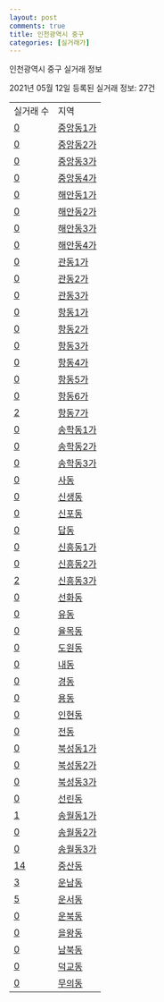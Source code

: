 ```yaml
---
layout: post
comments: true
title: 인천광역시 중구
categories: [실거래가]
---
```


인천광역시 중구 실거래 정보

2021년 05월 12일 등록된 실거래 정보: 27건


<table>
  <tr>
    <td>실거래 수</td>
    <td>지역</td>
  </tr>

  
  <tr>
    <td><a href="2811010100.html">0</a></td>
    <td><a href="2811010100.html">중앙동1가</a></td>
  </tr>
    

  <tr>
    <td><a href="2811010200.html">0</a></td>
    <td><a href="2811010200.html">중앙동2가</a></td>
  </tr>
    

  <tr>
    <td><a href="2811010300.html">0</a></td>
    <td><a href="2811010300.html">중앙동3가</a></td>
  </tr>
    

  <tr>
    <td><a href="2811010400.html">0</a></td>
    <td><a href="2811010400.html">중앙동4가</a></td>
  </tr>
    

  <tr>
    <td><a href="2811010500.html">0</a></td>
    <td><a href="2811010500.html">해안동1가</a></td>
  </tr>
    

  <tr>
    <td><a href="2811010600.html">0</a></td>
    <td><a href="2811010600.html">해안동2가</a></td>
  </tr>
    

  <tr>
    <td><a href="2811010700.html">0</a></td>
    <td><a href="2811010700.html">해안동3가</a></td>
  </tr>
    

  <tr>
    <td><a href="2811010800.html">0</a></td>
    <td><a href="2811010800.html">해안동4가</a></td>
  </tr>
    

  <tr>
    <td><a href="2811010900.html">0</a></td>
    <td><a href="2811010900.html">관동1가</a></td>
  </tr>
    

  <tr>
    <td><a href="2811011000.html">0</a></td>
    <td><a href="2811011000.html">관동2가</a></td>
  </tr>
    

  <tr>
    <td><a href="2811011100.html">0</a></td>
    <td><a href="2811011100.html">관동3가</a></td>
  </tr>
    

  <tr>
    <td><a href="2811011200.html">0</a></td>
    <td><a href="2811011200.html">항동1가</a></td>
  </tr>
    

  <tr>
    <td><a href="2811011300.html">0</a></td>
    <td><a href="2811011300.html">항동2가</a></td>
  </tr>
    

  <tr>
    <td><a href="2811011400.html">0</a></td>
    <td><a href="2811011400.html">항동3가</a></td>
  </tr>
    

  <tr>
    <td><a href="2811011500.html">0</a></td>
    <td><a href="2811011500.html">항동4가</a></td>
  </tr>
    

  <tr>
    <td><a href="2811011600.html">0</a></td>
    <td><a href="2811011600.html">항동5가</a></td>
  </tr>
    

  <tr>
    <td><a href="2811011700.html">0</a></td>
    <td><a href="2811011700.html">항동6가</a></td>
  </tr>
    

  <tr>
    <td><a href="2811011800.html">2</a></td>
    <td><a href="2811011800.html">항동7가</a></td>
  </tr>
    

  <tr>
    <td><a href="2811011900.html">0</a></td>
    <td><a href="2811011900.html">송학동1가</a></td>
  </tr>
    

  <tr>
    <td><a href="2811012000.html">0</a></td>
    <td><a href="2811012000.html">송학동2가</a></td>
  </tr>
    

  <tr>
    <td><a href="2811012100.html">0</a></td>
    <td><a href="2811012100.html">송학동3가</a></td>
  </tr>
    

  <tr>
    <td><a href="2811012200.html">0</a></td>
    <td><a href="2811012200.html">사동</a></td>
  </tr>
    

  <tr>
    <td><a href="2811012300.html">0</a></td>
    <td><a href="2811012300.html">신생동</a></td>
  </tr>
    

  <tr>
    <td><a href="2811012400.html">0</a></td>
    <td><a href="2811012400.html">신포동</a></td>
  </tr>
    

  <tr>
    <td><a href="2811012500.html">0</a></td>
    <td><a href="2811012500.html">답동</a></td>
  </tr>
    

  <tr>
    <td><a href="2811012600.html">0</a></td>
    <td><a href="2811012600.html">신흥동1가</a></td>
  </tr>
    

  <tr>
    <td><a href="2811012700.html">0</a></td>
    <td><a href="2811012700.html">신흥동2가</a></td>
  </tr>
    

  <tr>
    <td><a href="2811012800.html">2</a></td>
    <td><a href="2811012800.html">신흥동3가</a></td>
  </tr>
    

  <tr>
    <td><a href="2811012900.html">0</a></td>
    <td><a href="2811012900.html">선화동</a></td>
  </tr>
    

  <tr>
    <td><a href="2811013000.html">0</a></td>
    <td><a href="2811013000.html">유동</a></td>
  </tr>
    

  <tr>
    <td><a href="2811013100.html">0</a></td>
    <td><a href="2811013100.html">율목동</a></td>
  </tr>
    

  <tr>
    <td><a href="2811013200.html">0</a></td>
    <td><a href="2811013200.html">도원동</a></td>
  </tr>
    

  <tr>
    <td><a href="2811013300.html">0</a></td>
    <td><a href="2811013300.html">내동</a></td>
  </tr>
    

  <tr>
    <td><a href="2811013400.html">0</a></td>
    <td><a href="2811013400.html">경동</a></td>
  </tr>
    

  <tr>
    <td><a href="2811013500.html">0</a></td>
    <td><a href="2811013500.html">용동</a></td>
  </tr>
    

  <tr>
    <td><a href="2811013600.html">0</a></td>
    <td><a href="2811013600.html">인현동</a></td>
  </tr>
    

  <tr>
    <td><a href="2811013700.html">0</a></td>
    <td><a href="2811013700.html">전동</a></td>
  </tr>
    

  <tr>
    <td><a href="2811013800.html">0</a></td>
    <td><a href="2811013800.html">북성동1가</a></td>
  </tr>
    

  <tr>
    <td><a href="2811013900.html">0</a></td>
    <td><a href="2811013900.html">북성동2가</a></td>
  </tr>
    

  <tr>
    <td><a href="2811014000.html">0</a></td>
    <td><a href="2811014000.html">북성동3가</a></td>
  </tr>
    

  <tr>
    <td><a href="2811014100.html">0</a></td>
    <td><a href="2811014100.html">선린동</a></td>
  </tr>
    

  <tr>
    <td><a href="2811014200.html">1</a></td>
    <td><a href="2811014200.html">송월동1가</a></td>
  </tr>
    

  <tr>
    <td><a href="2811014300.html">0</a></td>
    <td><a href="2811014300.html">송월동2가</a></td>
  </tr>
    

  <tr>
    <td><a href="2811014400.html">0</a></td>
    <td><a href="2811014400.html">송월동3가</a></td>
  </tr>
    

  <tr>
    <td><a href="2811014500.html">14</a></td>
    <td><a href="2811014500.html">중산동</a></td>
  </tr>
    

  <tr>
    <td><a href="2811014600.html">3</a></td>
    <td><a href="2811014600.html">운남동</a></td>
  </tr>
    

  <tr>
    <td><a href="2811014700.html">5</a></td>
    <td><a href="2811014700.html">운서동</a></td>
  </tr>
    

  <tr>
    <td><a href="2811014800.html">0</a></td>
    <td><a href="2811014800.html">운북동</a></td>
  </tr>
    

  <tr>
    <td><a href="2811014900.html">0</a></td>
    <td><a href="2811014900.html">을왕동</a></td>
  </tr>
    

  <tr>
    <td><a href="2811015000.html">0</a></td>
    <td><a href="2811015000.html">남북동</a></td>
  </tr>
    

  <tr>
    <td><a href="2811015100.html">0</a></td>
    <td><a href="2811015100.html">덕교동</a></td>
  </tr>
    

  <tr>
    <td><a href="2811015200.html">0</a></td>
    <td><a href="2811015200.html">무의동</a></td>
  </tr>
    


</table>
    